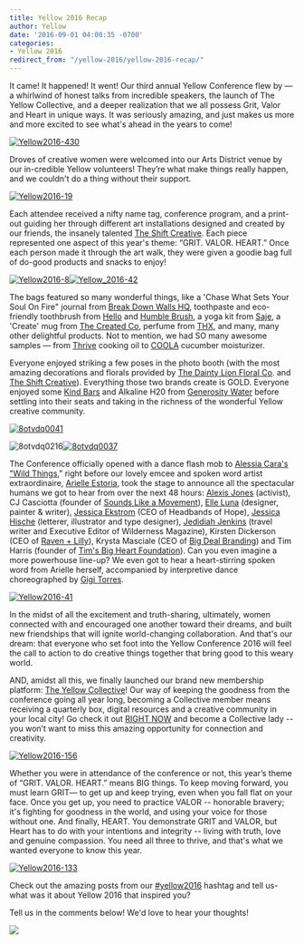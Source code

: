 ```yaml
---
title: Yellow 2016 Recap
author: Yellow
date: '2016-09-01 04:00:35 -0700'
categories:
- Yellow 2016
redirect_from: "/yellow-2016/yellow-2016-recap/"
---
```


It came! It happened! It went! Our third annual Yellow Conference flew by — a whirlwind of honest talks from incredible speakers, the launch of The Yellow Collective, and a deeper realization that we all possess Grit, Valor and Heart in unique ways. It was seriously amazing, and just makes us more and more excited to see what's ahead in the years to come!

[![Yellow2016-430](https://yellow-blog-images.imgix.net/2016/08/Yellow2016-430.jpg)](https://yellow-blog-images.imgix.net/2016/08/Yellow2016-430.jpg)

Droves of creative women were welcomed into our Arts District venue by our in-credible Yellow volunteers! They’re what make things really happen, and we couldn't do a thing without their support.

[![Yellow2016-19](https://yellow-blog-images.imgix.net/2016/09/Yellow2016-19.jpg)](https://yellow-blog-images.imgix.net/2016/09/Yellow2016-19.jpg)

Each attendee received a nifty name tag, conference program, and a print-out guiding her through different art installations designed and created by our friends, the insanely talented [The Shift Creative](http://theshiftcreative.com/). Each piece represented one aspect of this year's theme: “GRIT. VALOR. HEART.” Once each person made it through the art walk, they were given a goodie bag full of do-good products and snacks to enjoy!

[![Yellow2016-8](https://yellow-blog-images.imgix.net/2016/08/Yellow2016-8.jpg)](https://yellow-blog-images.imgix.net/2016/08/Yellow2016-8.jpg)[![Yellow_2016-42](https://yellow-blog-images.imgix.net/2016/08/Yellow_2016-42.jpg)](https://yellow-blog-images.imgix.net/2016/08/Yellow_2016-42.jpg)

The bags featured so many wonderful things, like a 'Chase What Sets Your Soul On Fire" journal from [Break Down Walls HQ](https://www.breakdownwallshq.com/), toothpaste and eco-friendly toothbrush from [Hello](http://www.hello-products.com/) and [Humble Brush](http://www.humblebrush.com/), a yoga kit from [Saje](http://saje.ca/), a 'Create' mug from [The Created Co](http://thecreated.co/), perfume from [THX](https://thx.co/), and many, many other delightful products. Not to mention, we had SO many awesome samples — from [Thrive](http://www.thrivealgae.com/) cooking oil to [COOLA](http://www.coolasuncare.com/?gclid=Cj0KEQjwgJq-BRCFqcLW8_DU9agBEiQAz8Koh2MhEtT6LT8m1DCKQOb5zOWr61FZ_moeH_FBvmWXYhMaAgHA8P8HAQ) cucumber moisturizer.

Everyone enjoyed striking a few poses in the photo booth (with the most amazing decorations and florals provided by [The Dainty Lion Floral Co](http://www.thedaintylion.com/). and [The Shift Creative](http://theshiftcreative.com/)). Everything those two brands create is GOLD. Everyone enjoyed some [Kind Bars](http://www.kindsnacks.com/) and Alkaline H20 from [Generosity Water](http://generositywater.com/) before settling into their seats and taking in the richness of the wonderful Yellow creative community.

[![8otvdq0041](https://yellow-blog-images.imgix.net/2016/08/8otvdq0041.jpg)](https://yellow-blog-images.imgix.net/2016/08/8otvdq0041.jpg)

![8otvdq0216](https://yellow-blog-images.imgix.net/2016/08/8otvdq0216.jpg)[![8otvdq0037](https://yellow-blog-images.imgix.net/2016/08/8otvdq0037.jpg)](https://yellow-blog-images.imgix.net/2016/08/8otvdq0037.jpg)

The Conference officially opened with a dance flash mob to [Alessia Cara's "Wild Things](https://www.youtube.com/watch?v=De30ET0dQpQ)," right before our lovely emcee and spoken word artist extraordinaire, [Arielle Estoria](http://arielleestoria.com/), took the stage to announce all the spectacular humans we got to hear from over the next 48 hours: [Alexis Jones](http://alexisjones.com/) (activist), CJ Casciotta (founder of [Sounds Like a Movement](http://www.soundslikeamovement.com/)), [Elle Luna](https://www.instagram.com/elleluna/?hl=en) (designer, painter & writer), [Jessica Ekstrom](http://www.jessekstrom.com/) (CEO of Headbands of Hope), [Jessica Hische](http://jessicahische.is/) (letterer, illustrator and type designer), [Jedidiah Jenkins](http://www.jedidiahjenkins.com/) (travel writer and Executive Editor of Wilderness Magazine), Kirsten Dickerson (CEO of [Raven + Lilly](http://www.ravenandlily.com/)), Krysta Masciale (CEO of [Big Deal Branding](http://www.bigdealbranding.com/)) and Tim Harris (founder of [Tim's Big Heart Foundation](https://timsbigheartfoundation.org/)). Can you even imagine a more powerhouse line-up? We even got to hear a heart-stirring spoken word from Arielle herself, accompanied by interpretive dance choreographed by [Gigi Torres](http://establishyourempire.com/).

[![Yellow2016-41](https://yellow-blog-images.imgix.net/2016/08/Yellow2016-41.jpg)](https://yellow-blog-images.imgix.net/2016/08/Yellow2016-41.jpg)

In the midst of all the excitement and truth-sharing, ultimately, women connected with and encouraged one another toward their dreams, and built new friendships that will ignite world-changing collaboration. And that's our dream: that everyone who set foot into the Yellow Conference 2016 will feel the call to action to do creative things together that bring good to this weary world.

AND, amidst all this, we finally launched our brand new membership platform: [The Yellow Collective](http://yellowcollective.co/)! Our way of keeping the goodness from the conference going all year long, becoming a Collective member means receiving a quarterly box, digital resources and a creative community in your local city! Go check it out [RIGHT NOW](http://yellowcollective.co/) and become a Collective lady -- you won’t want to miss this amazing opportunity for connection and creativity.

[![Yellow2016-156](https://yellow-blog-images.imgix.net/2016/08/Yellow2016-156.jpg)](https://yellow-blog-images.imgix.net/2016/08/Yellow2016-156.jpg)

Whether you were in attendance of the conference or not, this year’s theme of “GRIT. VALOR. HEART.” means BIG things. To keep moving forward, you must learn GRIT— to get up and keep trying, even when you fall flat on your face. Once you get up, you need to practice VALOR -- honorable bravery; it's fighting for goodness in the world, and using your voice for those without one. And finally, HEART. You demonstrate GRIT and VALOR, but Heart has to do with your intentions and integrity -- living with truth, love and genuine compassion. You need all three to thrive, and that's what we wanted everyone to know this year.

[![Yellow2016-133](https://yellow-blog-images.imgix.net/2016/08/Yellow2016-133.jpg)](https://yellow-blog-images.imgix.net/2016/08/Yellow2016-133.jpg)

Check out the amazing posts from our [#yellow2016](https://www.instagram.com/explore/tags/yellow2016/) hashtag and tell us- what was it about Yellow 2016 that inspired you?

Tell us in the comments below! We'd love to hear your thoughts!

[![](https://lh3.googleusercontent.com/PLgiNHFRVmFsLP41efysqdUJ9SZ-AcJD3c5aX2chYUhgBTYI52sHFjId--lSB85ZE8liKk_tGGuQ32hJHUmjbw=s0)](https://yellowcollective.leadpages.co/leadbox/14275ef73f72a2%3A17a2246bc746dc/5739407210446848/)
